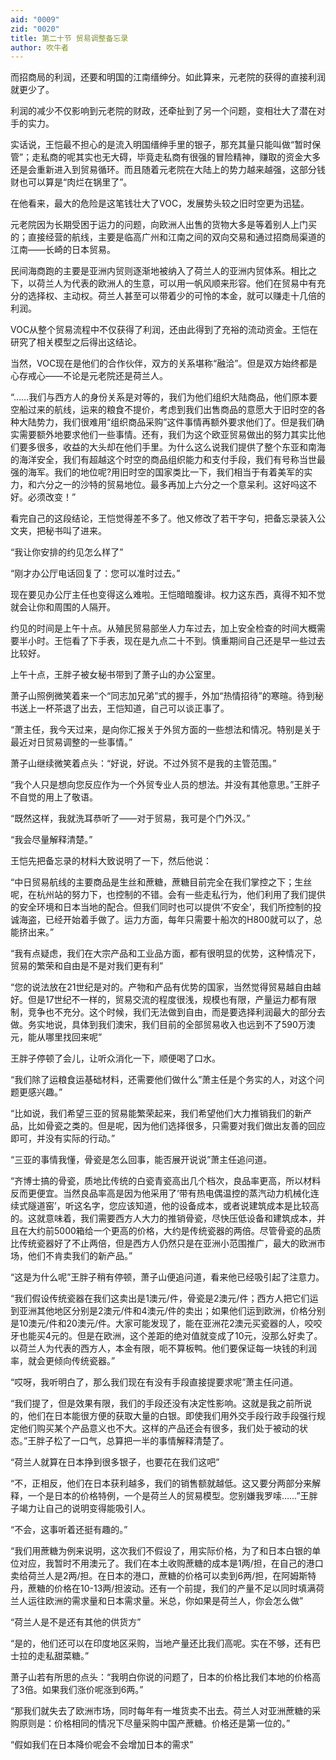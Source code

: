 ```yaml
---
aid: "0009"
zid: "0020"
title: 第二十节 贸易调整备忘录
author: 吹牛者
---
```


而招商局的利润，还要和明国的江南缙绅分。如此算来，元老院的获得的直接利润就更少了。

利润的减少不仅影响到元老院的财政，还牵扯到了另一个问题，变相壮大了潜在对手的实力。

实话说，王恺最不担心的是流入明国缙绅手里的银子，那充其量只能叫做“暂时保管”；走私商的呢其实也无大碍，毕竟走私商有很强的冒险精神，赚取的资金大多还是会重新进入到贸易循环。而且随着元老院在大陆上的势力越来越强，这部分钱财也可以算是“肉烂在锅里了”。

在他看来，最大的危险是这笔钱壮大了VOC，发展势头较之旧时空更为迅猛。



元老院因为长期受困于运力的问题，向欧洲人出售的货物大多是等着别人上门买的；直接经营的航线，主要是临高广州和江南之间的双向交易和通过招商局渠道的江南――长崎的日本贸易。

民间海商跑的主要是亚洲内贸则逐渐地被纳入了荷兰人的亚洲内贸体系。相比之下，以荷兰人为代表的欧洲人的生意，可以用一帆风顺来形容。他们在贸易中有充分的选择权、主动权。荷兰人甚至可以带着少的可怜的本金，就可以赚走十几倍的利润。

VOC从整个贸易流程中不仅获得了利润，还由此得到了充裕的流动资金。王恺在研究了相关模型之后得出这结论。

当然，VOC现在是他们的合作伙伴，双方的关系堪称“融洽”。但是双方始终都是心存戒心――不论是元老院还是荷兰人。

“……我们与西方人的身份关系是对等的，我们为他们组织大陆商品，他们原本要空船过来的航线，运来的粮食不提价，考虑到我们出售商品的意愿大于旧时空的各种大陆势力，我们很难用“组织商品采购”这件事情再额外要求他们了。但是我们确实需要额外地要求他们一些事情。还有，我们为这个欧亚贸易做出的努力其实比他们要多很多，收益的大头却在他们手里。为什么这么说我们提供了整个东亚和南海的海洋安全，我们有超越这个时空的商品组织能力和支付手段，我们有号称当世最强的海军。我们的地位呢?用旧时空的国家类比一下，我们相当于有着美军的实力，和六分之一的沙特的贸易地位。最多再加上六分之一个意呆利。这好吗这不好。必须改变！”

看完自己的这段结论，王恺觉得差不多了。他又修改了若干字句，把备忘录装入公文夹，把秘书叫了进来。

“我让你安排的约见怎么样了”

“刚才办公厅电话回复了：您可以准时过去。”

现在要见办公厅主任也变得这么难啦。王恺暗暗腹诽。权力这东西，真得不知不觉就会让你和周围的人隔开。

约见的时间是上午十点。从殖民贸易部坐人力车过去，加上安全检查的时间大概需要半小时。王恺看了下手表，现在是九点二十不到。慎重期间自己还是早一些过去比较好。

上午十点，王胖子被女秘书带到了萧子山的办公室里。

萧子山照例微笑着来一个“同志加兄弟”式的握手，外加“热情招待”的寒暄。待到秘书送上一杯茶退了出去，王恺知道，自己可以谈正事了。

“萧主任，我今天过来，是向你汇报关于外贸方面的一些想法和情况。特别是关于最近对日贸易调整的一些事情。”

萧子山继续微笑着点头：“好说，好说。不过外贸不是我的主管范围。”

“我个人只是想向您反应作为一个外贸专业人员的想法。并没有其他意思。”王胖子不自觉的用上了敬语。

“既然这样，我就洗耳恭听了――对于贸易，我可是个门外汉。”

“我会尽量解释清楚。”

王恺先把备忘录的材料大致说明了一下，然后他说：

“中日贸易航线的主要商品是生丝和蔗糖，蔗糖目前完全在我们掌控之下；生丝呢，在杭州站的努力下，也控制的不错。会有一些走私行为，他们利用了我们提供的安全环境和日本当地的配合。但我们同时也可以提供‘不安全’，我们所控制的投诚海盗，已经开始着手做了。运力方面，每年只需要十船次的H800就可以了，总能挤出来。”

“我有点疑虑，我们在大宗产品和工业品方面，都有很明显的优势，这种情况下，贸易的繁荣和自由是不是对我们更有利”

“您的说法放在21世纪是对的。产物和产品有优势的国家，当然觉得贸易越自由越好。但是17世纪不一样的，贸易交流的程度很浅，规模也有限，产量运力都有限制，竞争也不充分。这个时候，我们无法做到自由，而是要选择利润最大的部分去做。务实地说，具体到我们澳宋，我们目前的全部贸易收入也远到不了590万澳元，能从哪里找回来呢”

王胖子停顿了会儿，让听众消化一下，顺便喝了口水。

“我们除了运粮食运基础材料，还需要他们做什么”萧主任是个务实的人，对这个问题更感兴趣。”

“比如说，我们希望三亚的贸易能繁荣起来，我们希望他们大力推销我们的新产品，比如骨瓷之类的。但是呢，因为他们选择很多，只需要对我们做出友善的回应即可，并没有实际的行动。”

“三亚的事情我懂，骨瓷是怎么回事，能否展开说说”萧主任追问道。

“齐博士搞的骨瓷，质地比传统的白瓷青瓷高出几个档次，良品率更高，所以材料反而更便宜。当然良品率高是因为他采用了‘带有热电偶温控的蒸汽动力机械化连续式隧道窑’，听这名字，您应该知道，他的设备成本，或者说建筑成本是比较高的。这就意味着，我们需要西方人大力的推销骨瓷，尽快压低设备和建筑成本，并且在大约前5000箱给一个更高的价格，大约是传统瓷器的两倍。尽管骨瓷的品质比传统瓷器好了不止两倍，但是西方人仍然只是在亚洲小范围推广，最大的欧洲市场，他们不肯卖我们的新产品。”

“这是为什么呢”王胖子稍有停顿，萧子山便追问道，看来他已经吸引起了注意力。

“我们假设传统瓷器在我们这卖出是1澳元/件，骨瓷是2澳元/件；西方人把它们运到亚洲其他地区分别是2澳元/件和4澳元/件的卖出；如果他们运到欧洲，价格分别是10澳元/件和20澳元/件。大家可能发现了，能在亚洲花2澳元买瓷器的人，咬咬牙也能买4元的。但是在欧洲，这个差距的绝对值就变成了10元，没那么好卖了。以荷兰人为代表的西方人，本金有限，呃不算板鸭。他们要保证每一块钱的利润率，就会更倾向传统瓷器。”

“哎呀，我听明白了，那么我们现在有没有手段直接提要求呢”萧主任问道。

“我们提了，但是效果有限，我们的手段还没有决定性影响。这就是我之前所说的，他们在日本能很方便的获取大量的白银。即使我们用外交手段行政手段强行规定他们购买某个产品意义也不大。这样的产品还会有很多，我们处于被动的状态。”王胖子松了一口气，总算把一半的事情解释清楚了。

“荷兰人就算在日本挣到很多银子，也要花在我们这吧”

“不，正相反，他们在日本获利越多，我们的销售额就越低。这又要分两部分来解释，一个是日本的价格特例，一个是荷兰人的贸易模型。您别嫌我罗嗦……”王胖子竭力让自己的说明变得能吸引人。

“不会，这事听着还挺有趣的。”

“我们用蔗糖为例来说明，这次我们不假设了，用实际价格，为了和日本白银的单位对应，我暂时不用澳元了。我们在本土收购蔗糖的成本是1两/担，在自己的港口卖给荷兰人是2两/担。在日本的港口，蔗糖的价格可以卖到6两/担，在阿姆斯特丹，蔗糖的价格在10-13两/担波动。还有一个前提，我们的产量不足以同时填满荷兰人运往欧洲的需求量和日本需求量。米总，你如果是荷兰人，你会怎么做”

“荷兰人是不是还有其他的供货方”

“是的，他们还可以在印度地区采购，当地产量还比我们高呢。实在不够，还有巴士拉的走私甜菜糖。”

萧子山若有所思的点头：“我明白你说的问题了，日本的价格比我们本地的价格高了3倍。如果我们涨价呢涨到6两。”

“那我们就失去了欧洲市场，同时每年有一堆货卖不出去。荷兰人对亚洲蔗糖的采购原则是：价格相同的情况下尽量采购中国产蔗糖。价格还是第一位的。”

“假如我们在日本降价呢会不会增加日本的需求”

